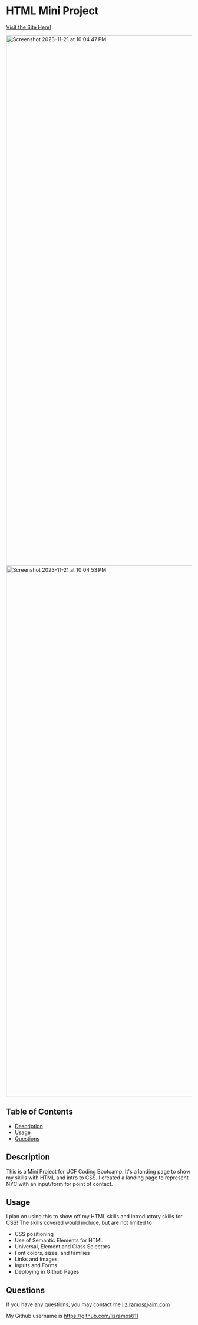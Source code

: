 # HTML Mini Project

[Visit the Site Here!](https://lizramos611.github.io/miniprojectHTML/)

<img width="1440" alt="Screenshot 2023-11-21 at 10 04 47 PM" src="https://github.com/lizramos611/miniprojectHTML/assets/111591265/2e7ae67f-aa95-4456-87ab-99775c03e541">

<img width="1440" alt="Screenshot 2023-11-21 at 10 04 53 PM" src="https://github.com/lizramos611/miniprojectHTML/assets/111591265/8cf305a9-ca42-4702-87e4-c49c0f974a78">

  ## Table of Contents
 * [Description](#description)
 * [Usage](#usage)
 * [Questions](#questions)
  

  ## Description
This is a Mini Project for UCF Coding Bootcamp. It's a landing page to show my skills with HTML and intro to CSS. I created a landing page to represent NYC with an input/form for point of contact.

  ## Usage
  I plan on using this to show off my HTML skills and introductory skills for CSS! The skills covered would include, but are not limited to
  * CSS positioning
  * Use of Semantic Elements for HTML
  * Universal, Element and Class Selectors
  * Font colors, sizes, and families
  * Links and Images
  * Inputs and Forms
  * Deploying in Github Pages



  ## Questions
  If you have any questions, you may contact me liz.ramos@aim.com

My Github username is https://github.com/lizramos611

